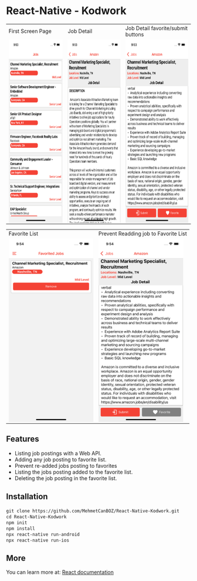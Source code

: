 # React-Native - Kodwork 

<table>
  <tr>
    <td>First Screen Page</td>
     <td>Job Detail</td>
     <td>Job Detail favorite/submit buttons</td>
  </tr>
  <tr>
    <td padding = "10px"><img align="center" src="src/assets/i1.png" height="500"></td>
    <td padding = "10px"><img align="center" src="src/assets/i2.png" height="500"></td>
    <td padding = "10px"><img align="center" src="src/assets/i3.png" height="500"> </td>
  </tr>
 </table>

 <table>
  <tr>
    <td>Favorite List</td>
     <td>Prevent Readding job to Favorite List</td>
  </tr>
  <tr>
    <td padding = "10px"><img align="center" src="src/assets/i4.png" height="500"></td>
    <td padding = "10px"><img align="center" src="src/assets/i5.png" height="500"></td>
  </tr>
 </table>


## Features

- Listing job postings with a Web API.
- Adding any job posting to favorite list.
- Prevent re-added jobs posting  to favorites
- Listing the jobs posting added to the favorite list.
- Deleting the job posting in the favorite list.

## Installation

```
git clone https://github.com/MehmetCanBOZ/React-Native-Kodwork.git
cd React-Native-Kodwork
npm init
npm install
npx react-native run-android 
npx react-native run-ios
```

## More

You can learn more at: [React documentation](https://reactnative.dev/)